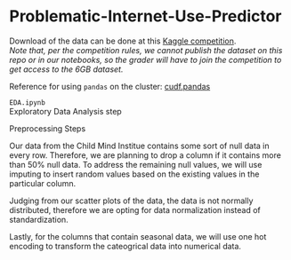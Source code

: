 # Problematic-Internet-Use-Predictor

Download of the data can be done at this [Kaggle competition](https://www.kaggle.com/competitions/child-mind-institute-problematic-internet-use/data).  
*Note that, per the competition rules, we cannot publish the dataset on this repo or in our notebooks, so the grader will have to join the competition to get access to the 6GB dataset.*

Reference for using `pandas` on the cluster: [cudf.pandas](https://github.com/rapidsai/cudf)

`EDA.ipynb`  
Exploratory Data Analysis step


Preprocessing Steps

Our data from the Child Mind Institue contains some sort of null data in every row. Therefore, we are planning to drop a column if it contains more than 50% null data.
To address the remaining null values, we will use imputing to insert random values based on the existing values in the particular column. 

Judging from our scatter plots of the data, the data is not normally distributed, therefore we are opting for data normalization instead of standardization.

Lastly, for the columns that contain seasonal data, we will use one hot encoding to transform the cateogrical data into numerical data. 
